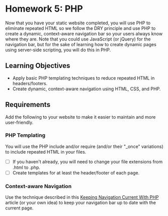 # Homework 5: PHP

Now that you have your static website completed, you will use PHP to eliminate
repeated HTML so we follow the DRY principle and use PHP to create a dynamic,
context-aware navigation bar so your users always know where they are. Note that
you could use JavaScript (or jQuery) for the navigation bar, but for the sake of
learning how to create dynamic pages using server-side scripting, you will do
this in PHP.

## Learning Objectives

* Apply basic PHP templating techniques to reduce repeated HTML in
headers/footers.
* Create dynamic, context-aware navigation using HTML, CSS, and PHP.


## Requirements

Add the following to your website to make it easier to maintain and more
user-friendly.

### PHP Templating

You will use the PHP include and/or require (and/or their "_once" variations) to
include repeated HTML in your files.

- [ ] If you haven't already, you will need to change your file extensions from .html
to .php.
- [ ] Create templates for at least the header/footer of each page.

### Context-aware Navigation

Use the technique described in this 
[Keeping Navigation Current With PHP](http://alistapart.com/article/keepingcurrent)
article (or your own idea) to keep your navigation bar up to date with the current
page.
